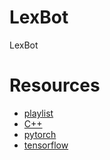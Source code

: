 # LexBot
 LexBot

# Resources
- [playlist](https://www.youtube.com/watch?v=ZFntEFXKDHM&list=PLrAXtmErZgOdP_8GztsuKi9nrraNbKKp4&index=1)
- [C++](https://www.w3schools.com/cpp/)
- [pytorch](https://pytorch.org)
- [tensorflow](https://www.tensorflow.org/)